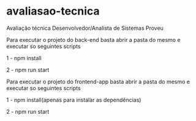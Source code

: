 # avaliasao-tecnica
 Avaliação técnica Desenvolvedor/Analista de Sistemas Proveu
 
 
 Para executar o projeto do back-end basta abrir a pasta do mesmo e executar so seguintes scripts
 
 1 - npm install
 
 2 - npm run start
 
 Para executar o projeto do frontend-app basta abrir a pasta do mesmo e executar so seguintes scripts
 
 1 - npm install(apenas para instalar as dependências)
 
 2 - npm run start
 
